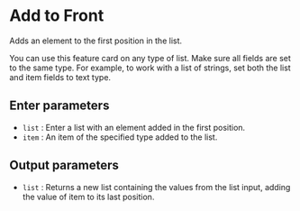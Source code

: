 # Add to Front

Adds an element to the first position in the list.

You can use this feature card on any type of list. Make sure all fields are set to the same type. For example, to work with a list of strings, set both the list and item fields to text type.

## Enter parameters

- `list` : Enter a list with an element added in the first position.
- `item` : An item of the specified type added to the list.

## Output parameters

- `list` : Returns a new list containing the values from the list input, adding the value of item to its last position.